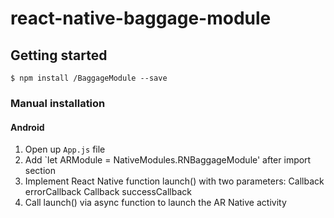 
# react-native-baggage-module

## Getting started

`$ npm install /BaggageModule --save`


### Manual installation


#### Android

1. Open up `App.js` file
2. Add `let ARModule = NativeModules.RNBaggageModule' after import section 
3. Implement React Native function launch() with two parameters:
    Callback errorCallback
    Callback successCallback
4. Call launch() via async function to launch the AR Native activity
